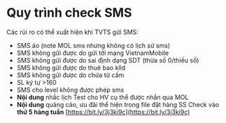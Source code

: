 # Quy trình check SMS

Các rủi ro có thể xuất hiện khi TVTS gửi SMS:

* SMS ảo \(note MOL sms nhưng không có lịch sử sms\)
* SMS không gửi được do gửi tới mạng VietnamMobile
* SMS không gửi được do sai định dạng SDT \(thừa số 0/thiếu số\)
* SMS không gửi được do thuê bao klld
* SMS không gửi được do chứa từ cấm
* SL ký tự &gt;160
* SMS cho level không được phép sms
* **Nội dung** nhắc lịch Test cho HV cụ thể được nhắn qua MOL
* **Nội dung** quảng cáo, ưu đãi thể hiện trong file đặt hàng SS                                   Check vào **thứ 5 hàng tuần** [https://bit.ly/3j3ki9c](https://bit.ly/3j3ki9c)



